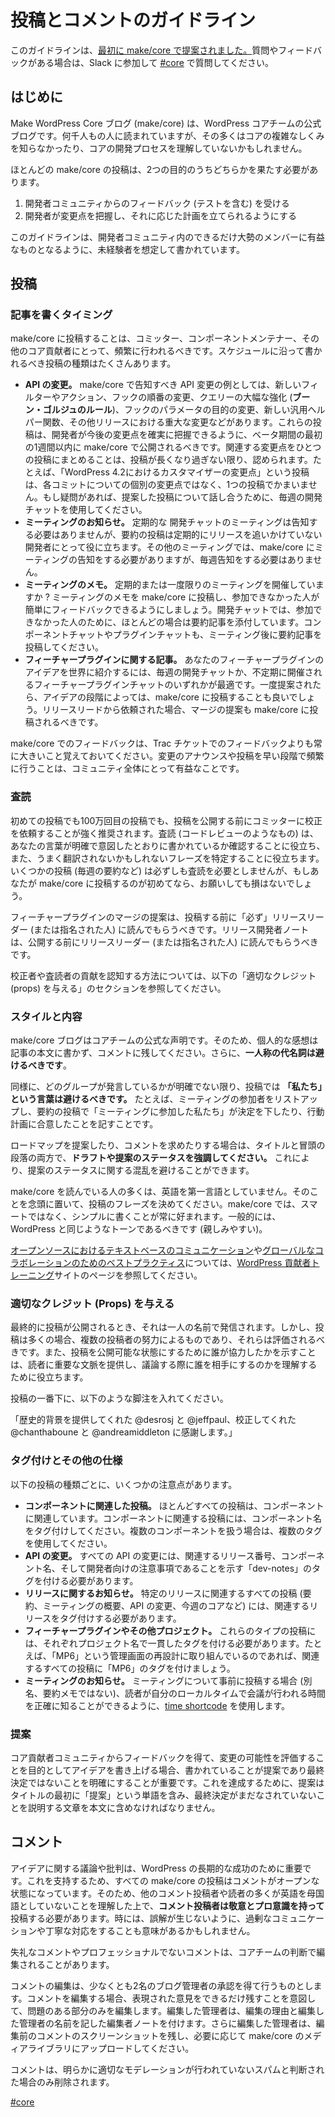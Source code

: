 <!--
# Post &amp; Comment Guidelines
-->

# 投稿とコメントのガイドライン

<!--
These guidelines were [initially proposed on make/core](https://make.wordpress.org/core/2015/09/30/proposal-makecore-post-guidelines/). If you have questions or feedback, please join Slack and ask in [#core](https://wordpress.slack.com/messages/C02RQBWTW).
-->

このガイドラインは、[最初に make/core で提案されました。](https://make.wordpress.org/core/2015/09/30/proposal-makecore-post-guidelines/)質問やフィードバックがある場合は、Slack に参加して [#core](https://wordpress.slack.com/messages/C02RQBWTW) で質問してください。

<!--
## Introduction
-->

## はじめに

<!--
The Make WordPress Core Blog (make/core) is the official blog of the WordPress core team. It is read by thousands of people, many of whom may not know the intricacies of core, or understand the process of core development.
-->

Make WordPress Core ブログ (make/core) は、WordPress コアチームの公式ブログです。何千人もの人に読まれていますが、その多くはコアの複雑なしくみを知らなかったり、コアの開発プロセスを理解していないかもしれません。

<!--
Most make/core posts must serve one of two goals:
-->

ほとんどの make/core の投稿は、2つの目的のうちどちらかを果たす必要があります。

<!--
1.  Generate feedback (including testing) from the developer community
2.  Ensure developers know about changes and can plan accordingly
-->

1.  開発者コミュニティからのフィードバック (テストを含む) を受ける
2.  開発者が変更点を把握し、それに応じた計画を立てられるようにする

<!--
In order to ensure the best experience possible for the developer community, the guidelines on this page are written with unexperienced readers in mind.
-->

このガイドラインは、開発者コミュニティ内のできるだけ大勢のメンバーに有益なものとなるように、未経験者を想定して書かれています。

<!--
## Posting
-->

## 投稿

<!--
### When to write a post
-->

### 記事を書くタイミング

<!--
Posting on make/core should be a common occurrence for committers, component maintainers, and other core contributors. There are many kinds of posts that should be written on a schedule:
-->

make/core に投稿することは、コミッター、コンポーネントメンテナー、その他のコア貢献者にとって、頻繁に行われるべきです。スケジュールに沿って書かれるべき投稿の種類はたくさんあります。

<!--
*   **API changes.** There are a few examples of API changes that should be announced on make/core, including: new filters/actions, changed order of hooks, substantial enhancements to queries (the *Boone Gorges Rule*), changing the purpose of a parameter in a hook, new general helper functions, or any other significant changes in a release. These posts should be published on make/core within the first week of the beta period to ensure developers are aware of any upcoming changes.Grouping related changes into one post to accepted, so long as the post does not become too long. For example, a single post called “Customizer changes in WordPress 4.2” is fine, rather than individual changes about each commit. If in doubt, use the weekly devchat to discuss your proposed post(s).
*   **Meeting announcements.** Regular devchat meetings do not need to be announced, but an agenda post is helpful to developers who do not regularly follow the release. Other meetings should receive an initial post on make/core announcing the meeting, but do not need weekly announcements.
*   **Meeting notes.** Do you hold regular or one-off meetings? Post notes from your meeting on make/core to ensure those that couldn’t attend have an easy way to provide feedback. Devchats almost always receive an accompanying summary post for those who can’t attend. Component chats and feature plugin chats should also have summary posts after meetings.
*   **Feature Plugin-related posts.** Introducing your feature plugin idea to the world is best done at a weekly devchat or one of the semi-regular feature plugin chats. Once proposed, a post on make/core can make sense, depending on the stage of the idea. Merge proposals should also make their way to make/core, when asked for from a release lead.
-->

*   **API の変更。** make/core で告知すべき API 変更の例としては、新しいフィルターやアクション、フックの順番の変更、クエリーの大幅な強化 (**ブーン・ゴルジュのルール**)、フックのパラメータの目的の変更、新しい汎用ヘルパー関数、その他リリースにおける重大な変更などがあります。これらの投稿は、開発者が今後の変更点を確実に把握できるように、ベータ期間の最初の1週間以内に make/core で公開されるべきです。関連する変更点をひとつの投稿にまとめることは、投稿が長くなり過ぎない限り、認められます。たとえば、「WordPress 4.2におけるカスタマイザーの変更点」という投稿は、各コミットについての個別の変更点ではなく、1つの投稿でかまいません。もし疑問があれば、提案した投稿について話し合うために、毎週の開発チャットを使用してください。
*   **ミーティングのお知らせ。** 定期的な 開発チャットのミーティングは告知する必要はありませんが、要約の投稿は定期的にリリースを追いかけていない開発者にとって役に立ちます。その他のミーティングでは、make/core にミーティングの告知をする必要がありますが、毎週告知をする必要はありません。
*   **ミーティングのメモ。** 定期的または一度限りのミーティングを開催していますか ? ミーティングのメモを make/core に投稿し、参加できなかった人が簡単にフィードバックできるようにしましょう。開発チャットでは、参加できなかった人のために、ほとんどの場合は要約記事を添付しています。コンポーネントチャットやプラグインチャットも、ミーティング後に要約記事を投稿してください。
*   **フィーチャープラグインに関する記事。** あなたのフィーチャープラグインのアイデアを世界に紹介するには、毎週の開発チャットか、不定期に開催されるフィーチャープラグインチャットのいずれかが最適です。一度提案されたら、アイデアの段階によっては、make/core に投稿することも良いでしょう。リリースリードから依頼された場合、マージの提案も make/core に投稿されるべきです。

<!--
Keep in mind that feedback on make/core will almost always be greater than that in Trac tickets. Announcing changes and posting early and often is helpful to the entire community.
-->

make/core でのフィードバックは、Trac チケットでのフィードバックよりも常に大きいこと覚えておいてください。変更のアナウンスや投稿を早い段階で頻繁に行うことは、コミュニティ全体にとって有益なことです。

<!--
### Peer Review
-->

### 査読

<!--
Whether it’s your first time posting or your millionth, it is strongly encouraged to ask a committer to proofread a post before publishing it. Peer review (like code review) helps make sure your words are clear and working as intended, but also helps identify any phrases that might not translate well. Some posts (like weekly agendas) do not necessarily need peer review, but if it’s your first few times posting on make/core, it doesn’t hurt to ask.
-->

初めての投稿でも100万回目の投稿でも、投稿を公開する前にコミッターに校正を依頼することが強く推奨されます。査読 (コードレビューのようなもの) は、あなたの言葉が明確で意図したとおりに書かれているか確認することに役立ち、また、うまく翻訳されないかもしれないフレーズを特定することに役立ちます。いくつかの投稿 (毎週の要約など) は必ずしも査読を必要としませんが、もしあなたが make/core に投稿するのが初めてなら、お願いしても損はないでしょう。

<!--
Feature plugin merge proposals should *always* be read by the release lead (or designee) before posting. Release devnotes should be read by the release lead (or designee) before publishing.
-->

フィーチャープラグインのマージの提案は、投稿する前に「必ず」リリースリーダー (または指名された人) に読んでもらうべきです。リリース開発者ノートは、公開する前にリリースリーダー (または指名された人) に読んでもらうべきです。

<!--
See the Giving Proper Credit (Props) section below for information on how to make sure the proofreaders/peer reviewers are recognized.
-->

校正者や査読者の貢献を認知する方法については、以下の「適切なクレジット (props) を与える」のセクションを参照してください。

<!--
### Style and Substance
-->

### スタイルと内容

<!--
The make/core blog is the official voice of the core team. As a result, you should keep your personal thoughts out of the body of the post, leaving them for the comments. Furthermore, **first person pronouns should be avoided**.
-->

make/core ブログはコアチームの公式な声明です。そのため、個人的な感想は記事の本文に書かず、コメントに残してください。さらに、**一人称の代名詞は避けるべきです**。

<!--
Similarly, **the word “we” should be avoided** in posts, unless its made very clear which group is speaking. An example of this is listing attendees of a meeting and, in the summary post, noting that “we, those present at the meeting” made a decision or agreed on a plan of action.
-->

同様に、どのグループが発言しているかが明確でない限り、投稿では **「私たち」という言葉は避けるべきです。** たとえば、ミーティングの参加者をリストアップし、要約の投稿で「ミーティングに参加した私たち」が決定を下したり、行動計画に合意したことを記すことです。

<!--
If you’re proposing a roadmap or making a request for comments, make sure to **highlight the draft/proposal status** in both the title and opening paragraph. This helps to avoid confusion about the status of your proposal.
-->

ロードマップを提案したり、コメントを求めたりする場合は、タイトルと冒頭の段落の両方で、**ドラフトや提案のステータスを強調してください。** これにより、提案のステータスに関する混乱を避けることができます。

<!--
Many people reading make/core don’t speak English as a first language. Keep that in mind when deciding how to phrase your post. For make/core, it’s always better to write simple instead of smart. In general, the tone should be similar to WordPress: Friendly.
-->

make/core を読んでいる人の多くは、英語を第一言語としていません。そのことを念頭に置いて、投稿のフレーズを決めてください。make/core では、スマートではなく、シンプルに書くことが常に好まれます。一般的には、WordPress と同じようなトーンであるべきです (親しみやすい)。

<!--
*Check out the [Text-based Communication in Open Source](https://wordpress.org/contributor-training/lesson/text-based-communication-in-open-source/) and [Best Practices for Global Collaboration](https://wordpress.org/contributor-training/lesson/best-practices-for-global-collaboration/) pages on the [WordPress Contributor Training](https://wordpress.org/contributor-training/) site for more tips and best practices.*
-->

[オープンソースにおけるテキストベースのコミュニケーション](https://wordpress.org/contributor-training/lesson/text-based-communication-in-open-source/)や[グローバルなコラボレーションのためのベストプラクティス](https://wordpress.org/contributor-training/lesson/best-practices-for-global-collaboration/)については、[WordPress 貢献者トレーニング](https://wordpress.org/contributor-training/)サイトのページを参照してください。

<!--
### Giving Proper Credit (Props)
-->

### 適切なクレジット (Props) を与える

<!--
When a post is finally published, it goes out under one person’s name. However, posts are often the combined efforts of several contributors who deserve to be recognized. Noting who helped bring a post to a publishable state can also provide important context to readers and helps them understand who they would be addressing in discussion.
-->

最終的に投稿が公開されるとき、それは一人の名前で発信されます。しかし、投稿は多くの場合、複数の投稿者の努力によるものであり、それらは評価されるべきです。また、投稿を公開可能な状態にするために誰が協力したかを示すことは、読者に重要な文脈を提供し、議論する際に誰を相手にするのかを理解するために役立ちます。

<!--
At the bottom of your post, include a footnote like so:
-->

投稿の一番下に、以下のような脚注を入れてください。

<!--
*Props @desrosj and @jeffpaul for providing historical background, @chanthaboune and @andreamiddleton for proofreading.*
-->

「歴史的背景を提供してくれた @desrosj と @jeffpaul、校正してくれた @chanthaboune と @andreamiddleton に感謝します。」

<!--
### Tagging and Other Specifics
-->

### タグ付けとその他の仕様

<!--
For each of the following types of post, there are some things to keep in mind:
-->

以下の投稿の種類ごとに、いくつかの注意点があります。

<!--
*   **Component-related posts.** Almost all posts relate to a component. Please tag component-related posts with the component name. If your post covers multiple components, use multiple tags!
*   **API changes.** All API changes should be tagged with the related release number, the component name, and “dev-notes” to indicate that it is a note for developers.
*   **Release announcements.** All posts related to a specific release – including agendas, meeting summaries, API changes, week in core, etc – should be tagged with the related release.
*   **Feature plugins and other projects.** Each of these type of post should be consistently tagged with a project name. For example, if you’re working on a redesign of the admin called “MP6,” tag all related posts with MP6.
*   **Meeting announcements.** When posting about a meeting ahead of time (aka, not summary notes), use the [time shortcode](https://make.wordpress.org/meta/2013/04/03/time-shortcode-for-make-p2s/) so that readers know exactly when the meeting will take place in their local time.
-->

*   **コンポーネントに関連した投稿。** ほとんどすべての投稿は、コンポーネントに関連しています。コンポーネントに関連する投稿には、コンポーネント名をタグ付けしてください。複数のコンポーネントを扱う場合は、複数のタグを使用してください。
*   **API の変更。** すべての API の変更には、関連するリリース番号、コンポーネント名、そして開発者向けの注意事項であることを示す「dev-notes」のタグを付ける必要があります。
*   **リリースに関するお知らせ。** 特定のリリースに関連するすべての投稿 (要約、ミーティングの概要、API の変更、今週のコアなど) には、関連するリリースをタグ付けする必要があります。
*   **フィーチャープラグインやその他プロジェクト。** これらのタイプの投稿には、それぞれプロジェクト名で一貫したタグを付ける必要があります。たとえば、「MP6」という管理画面の再設計に取り組んでいるのであれば、関連するすべての投稿に「MP6」のタグを付けましょう。
*   **ミーティングのお知らせ。** ミーティングについて事前に投稿する場合 (別名、要約メモではない)、読者が自分のローカルタイムで会議が行われる時間を正確に知ることができるように、[time shortcode](https://make.wordpress.org/meta/2013/04/03/time-shortcode-for-make-p2s/) を使用します。

<!--
### Proposals
-->

### 提案

<!--
When writing up an idea aimed at generating feedback and assessing a potential change from the core contributor community it is important that it is clear that what is being written is a proposal and not a final decision. To help achieve that, proposals must include the word “Proposal” at the start of the title and include text in the body explaining that a final decision has not yet been made.
-->

コア貢献者コミュニティからフィードバックを得て、変更の可能性を評価することを目的としてアイデアを書き上げる場合、書かれていることが提案であり最終決定ではないことを明確にすることが重要です。これを達成するために、提案はタイトルの最初に「提案」という単語を含み、最終決定がまだなされていないことを説明する文章を本文に含めなければなりません。

<!--
## Comments
-->

## コメント

<!--
Discussion and criticism of ideas are important to the long-term success of WordPress. In support of this, all make/core posts have open comments. As a result, **commenters should be respectful and professional**, understanding that many other commenters and readers do not speak English as a first language. At times, it may make sense to over-communicate and be extra polite to ensure no misunderstandings occur.
-->

アイデアに関する議論や批判は、WordPress の長期的な成功のために重要です。これを支持するため、すべての make/core の投稿はコメントがオープンな状態になっています。そのため、他のコメント投稿者や読者の多くが英語を母国語としていないことを理解した上で、**コメント投稿者は敬意とプロ意識を持って**投稿する必要があります。時には、誤解が生じないように、過剰なコミュニケーションや丁寧な対応をすることも意味があるかもしれません。

<!--
If a comment is disrespectful and/or unprofessional, it may be edited at the discretion of the core team.
-->

失礼なコメントやプロフェッショナルでないコメントは、コアチームの判断で編集されることがあります。

<!--
Editing of a comment will be done with the approval of at least two blog administrators. When a comment is edited, only the offending section will be edited with the intent of retaining as much of the expressed opinion. The administrators who edit the offending comment will add an editor’s note stating the reason for editing and the names of the administrators who took action. Additionally, the administrator doing the editing should retain a screenshot of the unedited comment, which can be uploaded to the Media Library on make/core, if necessary.
-->

コメントの編集は、少なくとも2名のブログ管理者の承認を得て行うものとします。コメントを編集する場合、表現された意見をできるだけ残すことを意図して、問題のある部分のみを編集します。編集した管理者は、編集の理由と編集した管理者の名前を記した編集者ノートを付けます。さらに編集した管理者は、編集前のコメントのスクリーンショットを残し、必要に応じて make/core のメディアライブラリにアップロードしてください。

<!--
Comments will only be deleted when the offending comment is clearly spam that was not properly moderated.
-->

コメントは、明らかに適切なモデレーションが行われていないスパムと判断された場合のみ削除されます。

[#core](https://make.wordpress.org/core/tag/core/)

